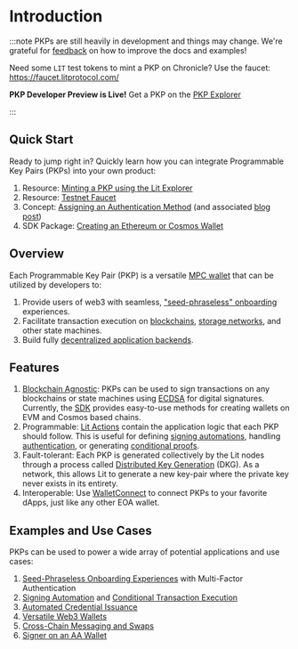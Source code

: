 # Introduction

:::note
PKPs are still heavily in development and things may change. We're grateful for [feedback](https://forms.gle/4UJNRcQspZyvsTHt8) on how to improve the docs and examples!

Need some `LIT` test tokens to mint a PKP on Chronicle? Use the faucet: https://faucet.litprotocol.com/

**PKP Developer Preview is Live!**
Get a PKP on the [PKP Explorer](https://explorer.litprotocol.com/mint-pkp)

:::

## Quick Start

Ready to jump right in? Quickly learn how you can integrate Programmable Key Pairs (PKPs) into your own product:

1. Resource: [Minting a PKP using the Lit Explorer](https://explorer.litprotocol.com/mint-pkp)
2. Resource: [Testnet Faucet](https://chronicle-faucet-app.vercel.app/)
3. Concept: [Assigning an Authentication Method](/pkp/authHelpers) (and associated [blog post](https://spark.litprotocol.com/how-authentication-works-with-pkps/))
4. SDK Package: [Creating an Ethereum or Cosmos Wallet](https://github.com/LIT-Protocol/js-sdk/tree/master/packages/pkp-client) 

## Overview

Each Programmable Key Pair (PKP) is a versatile [MPC wallet](https://medium.com/1kxnetwork/wallets-91c7c3457578) that can be utilized by developers to:

1. Provide users of web3 with seamless, ["seed-phraseless" onboarding](https://spark.litprotocol.com/wallet-abstraction-with-google-oauth/) experiences.
2. Facilitate transaction execution on [blockchains](https://www.youtube.com/watch?v=zJEVPH1UUxM), [storage networks](https://github.com/LIT-Protocol/key-did-provider-secp256k1), and other state machines.
3. Build fully [decentralized application backends](/resources/pkpsAndActions#why-is-this-useful).

## Features

1. [Blockchain Agnostic](/resources/supportedChains#programmable-key-pairs): PKPs can be used to sign transactions on any blockchains or state machines using [ECDSA](https://blog.cloudflare.com/ecdsa-the-digital-signature-algorithm-of-a-better-internet/) for digital signatures. Currently, the [SDK](https://github.com/LIT-Protocol/js-sdk/tree/master/packages/pkp-client) provides easy-to-use methods for creating wallets on EVM and Cosmos based chains. 
2. Programmable: [Lit Actions](/LitActions/intro) contain the application logic that each PKP should follow. This is useful for defining [signing automations](/automated-portfolio-rebalancing-uniswap/), handling [authentication](/pkp/authHelpers#example-setting-auth-context-with-lit-actions), or generating [conditional proofs](/LitActions/workingWithActions/conditionalSigning).  
3. Fault-tolerant: Each PKP is generated collectively by the Lit nodes through a process called [Distributed Key Generation](https://en.wikipedia.org/wiki/Distributed_key_generation) (DKG). As a network, this allows Lit to generate a new key-pair where the private key never exists in its entirety. 
4. Interoperable: Use [WalletConnect](https://github.com/LIT-Protocol/pkp-walletconnect) to connect PKPs to your favorite dApps, just like any other EOA wallet.

## Examples and Use Cases

PKPs can be used to power a wide array of potential applications and use cases:

1. [Seed-Phraseless Onboarding Experiences](https://spark.litprotocol.com/wallet-abstraction-with-google-oauth/) with Multi-Factor Authentication
2. [Signing Automation](/LitActions/workingWithActions/singleExecution#event-listening) and [Conditional Transaction Execution](https://spark.litprotocol.com/automated-portfolio-rebalancing-uniswap/)
3. [Automated Credential Issuance](https://spark.litprotocol.com/krebitxlitactions/)
4. [Versatile Web3 Wallets](https://github.com/DustilDawn/Magic)
5. [Cross-Chain Messaging and Swaps](https://spark.litprotocol.com/xchain-bridging-yacht-lit-swap/)
6. [Signer on an AA Wallet](https://spark.litprotocol.com/account-abstraction-and-mpc/)